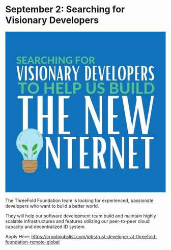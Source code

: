 # September 2: Searching for Visionary Developers

![](img/visionarydevs.jpg)

The ThreeFold Foundation team is looking for experienced, passionate developers who want to build a better world.

They will help our software development team build and maintain highly scalable infrastructures and features utilizing our peer-to-peer cloud capacity and decentralized ID system.

Apply Here: https://cryptojobslist.com/jobs/rust-developer-at-threefold-foundation-remote-global